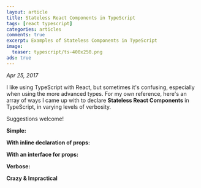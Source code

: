```yaml
---
layout: article
title: Stateless React Components in TypeScript
tags: [react typescript]
categories: articles
comments: true
excerpt: Examples of Stateless Components in TypeScript
image:
  teaser: typescript/ts-400x250.png
ads: true
---
```


*Apr 25, 2017*

I like using TypeScript with React, but sometimes it's confusing, especially
when using the more advanced types.  For my own reference, here's an array of ways 
I came up with to declare **Stateless React Components** in TypeScript, in varying levels 
of verbosity.

Suggestions welcome!

**Simple:**

<script src="https://gist.github.com/mikebridge/771f9fa8dc08e78fa39fff3cf2d5aba0.js"></script>

**With inline declaration of props:**

<script src="https://gist.github.com/mikebridge/7c0fc67c6298704e2a8fc660d7afe98d.js"></script>

**With an interface for props:**

<script src="https://gist.github.com/mikebridge/5f8ca49538df873da49c3205d421bc18.js"></script>

**Verbose:**

<script src="https://gist.github.com/mikebridge/7ce09ad441c2e239e6abd330c115561a.js"></script>

**Crazy & Impractical**

<script src="https://gist.github.com/mikebridge/9c01b5d703a245c209a29701b7822610.js"></script>

